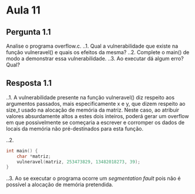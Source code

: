 # Aula 11

## Pergunta 1.1
Analise o programa overflow.c.
..1. Qual a vulnerabilidade que existe na função vulneravel() e quais os efeitos da mesma?
..2. Complete o main() de modo	a demonstrar essa vulnerabilidade.
..3. Ao executar dá algum erro? Qual?

## Resposta 1.1
..1. A vulnerabilidade presente na função vulneravel() diz respeito aos argumentos passados, mais especificamente x e y, que dizem respeito ao size_t usado na alocação de memória da matriz. Neste caso, ao atribuir valores absurdamente altos a estes dois inteiros, poderá gerar um overflow em que possivelmente se começaria a escrever e corromper os dados de locais da memória não pré-destinados para esta função.

..2.
```c
int main() {
	char *matriz;
	vulneravel(matriz, 253473829, 13482018273, 39);
}
```
..3. Ao se executar o programa ocorre um *segmentation fault* pois não é possível a alocação de memória pretendida.
